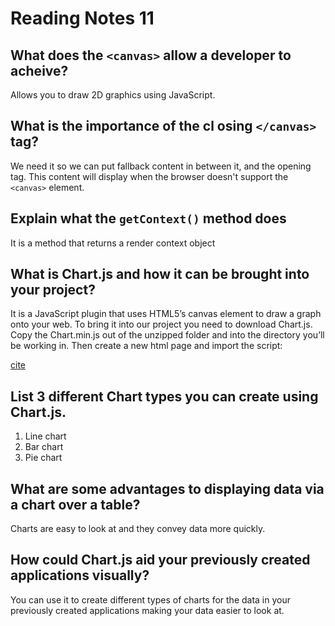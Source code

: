 # Reading Notes 11

## What does the `<canvas>` allow a developer to acheive?

Allows you to draw 2D graphics using JavaScript.

## What is the importance of the cl osing `</canvas>` tag?

We need it so we can put fallback content in between it, and the opening tag. This content will display when the browser doesn't support the `<canvas>` element.

## Explain what the `getContext()` method does

It is a method that returns a render context object

## What is Chart.js and how it can be brought into your project?

It is a JavaScript plugin that uses HTML5’s canvas element to draw a graph onto your web. To bring it into our project you need to  download Chart.js. Copy the Chart.min.js out of the unzipped folder and into the directory you’ll be working in. Then create a new html page and import the script:

[cite](https://www.webdesignerdepot.com/2013/11/easily-create-stunning-animated-charts-with-chart-js/)

## List 3 different Chart types you can create using Chart.js.

1. Line chart
2. Bar chart
3. Pie chart

## What are some advantages to displaying data via a chart over a table?

Charts are easy to look at and they convey data more quickly.

## How could Chart.js aid your previously created applications visually?

You can use it to create different types of charts for the data in your previously created applications making your data easier to look at.
